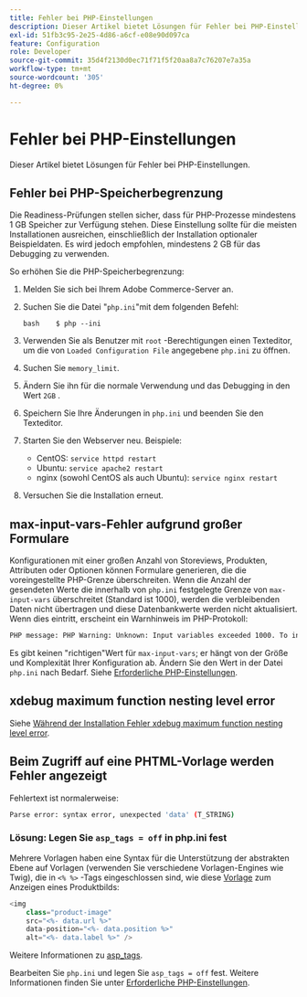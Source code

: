 ```yaml
---
title: Fehler bei PHP-Einstellungen
description: Dieser Artikel bietet Lösungen für Fehler bei PHP-Einstellungen.
exl-id: 51fb3c95-2e25-4d86-a6cf-e08e90d097ca
feature: Configuration
role: Developer
source-git-commit: 35d4f2130d0ec71f71f5f20aa8a7c76207e7a35a
workflow-type: tm+mt
source-wordcount: '305'
ht-degree: 0%

---
```


# Fehler bei PHP-Einstellungen

Dieser Artikel bietet Lösungen für Fehler bei PHP-Einstellungen.

## Fehler bei PHP-Speicherbegrenzung

Die Readiness-Prüfungen stellen sicher, dass für PHP-Prozesse mindestens 1 GB Speicher zur Verfügung stehen. Diese Einstellung sollte für die meisten Installationen ausreichen, einschließlich der Installation optionaler Beispieldaten. Es wird jedoch empfohlen, mindestens 2 GB für das Debugging zu verwenden.

So erhöhen Sie die PHP-Speicherbegrenzung:

1. Melden Sie sich bei Ihrem Adobe Commerce-Server an.
1. Suchen Sie die Datei &quot;`php.ini`&quot;mit dem folgenden Befehl:

   ```
   bash    $ php --ini
   ```

1. Verwenden Sie als Benutzer mit `root` -Berechtigungen einen Texteditor, um die von `Loaded Configuration File` angegebene `php.ini` zu öffnen.
1. Suchen Sie `memory_limit`.
1. Ändern Sie ihn für die normale Verwendung und das Debugging in den Wert `2GB` .
1. Speichern Sie Ihre Änderungen in `php.ini` und beenden Sie den Texteditor.
1. Starten Sie den Webserver neu. Beispiele:

   * CentOS: `service httpd restart`
   * Ubuntu: `service apache2 restart`
   * nginx (sowohl CentOS als auch Ubuntu): `service nginx restart`

1. Versuchen Sie die Installation erneut.

## max-input-vars-Fehler aufgrund großer Formulare

Konfigurationen mit einer großen Anzahl von Storeviews, Produkten, Attributen oder Optionen können Formulare generieren, die die voreingestellte PHP-Grenze überschreiten. Wenn die Anzahl der gesendeten Werte die innerhalb von `php.ini` festgelegte Grenze von `max-input-vars` überschreitet (Standard ist 1000), werden die verbleibenden Daten nicht übertragen und diese Datenbankwerte werden nicht aktualisiert. Wenn dies eintritt, erscheint ein Warnhinweis im PHP-Protokoll:

```bash
PHP message: PHP Warning: Unknown: Input variables exceeded 1000. To increase the limit change max_input_vars in php.ini.
```

Es gibt keinen &quot;richtigen&quot;Wert für `max-input-vars`; er hängt von der Größe und Komplexität Ihrer Konfiguration ab. Ändern Sie den Wert in der Datei `php.ini` nach Bedarf. Siehe [Erforderliche PHP-Einstellungen](https://devdocs.magento.com/guides/v2.3/install-gde/prereq/php-settings.html).

## xdebug maximum function nesting level error

Siehe [Während der Installation Fehler xdebug maximum function nesting level error](/help/troubleshooting/miscellaneous/installation-xdebug-maximum-function-nesting-level-error.md).

## Beim Zugriff auf eine PHTML-Vorlage werden Fehler angezeigt

Fehlertext ist normalerweise:

```bash
Parse error: syntax error, unexpected 'data' (T_STRING)
```

### Lösung: Legen Sie `asp_tags = off` in php.ini fest

Mehrere Vorlagen haben eine Syntax für die Unterstützung der abstrakten Ebene auf Vorlagen (verwenden Sie verschiedene Vorlagen-Engines wie Twig), die in `<% %>` -Tags eingeschlossen sind, wie diese [Vorlage](https://github.com/magento/magento2/blob/2.0/app/code/Magento/Catalog/view/adminhtml/templates/product/edit/base_image.phtml) zum Anzeigen eines Produktbilds:

```php
<img
    class="product-image"
    src="<%- data.url %>"
    data-position="<%- data.position %>"
    alt="<%- data.label %>" />
```

Weitere Informationen zu [asp\_tags](http://php.net/manual/en/ini.core.php#ini.asp-tags).

Bearbeiten Sie `php.ini` und legen Sie `asp_tags = off` fest. Weitere Informationen finden Sie unter [Erforderliche PHP-Einstellungen](https://devdocs.magento.com/guides/v2.3/install-gde/prereq/php-settings.html).
